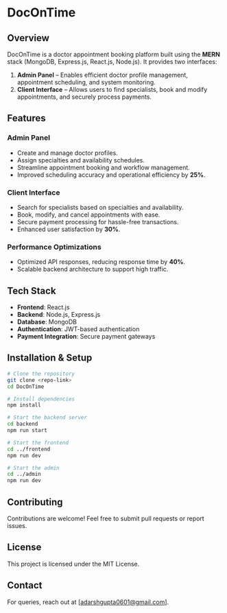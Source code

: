 # DocOnTime

## Overview
DocOnTime is a doctor appointment booking platform built using the **MERN** stack (MongoDB, Express.js, React.js, Node.js). It provides two interfaces:
1. **Admin Panel** – Enables efficient doctor profile management, appointment scheduling, and system monitoring.
2. **Client Interface** – Allows users to find specialists, book and modify appointments, and securely process payments.

## Features
### Admin Panel
- Create and manage doctor profiles.
- Assign specialties and availability schedules.
- Streamline appointment booking and workflow management.
- Improved scheduling accuracy and operational efficiency by **25%**.

### Client Interface
- Search for specialists based on specialties and availability.
- Book, modify, and cancel appointments with ease.
- Secure payment processing for hassle-free transactions.
- Enhanced user satisfaction by **30%**.

### Performance Optimizations
- Optimized API responses, reducing response time by **40%**.
- Scalable backend architecture to support high traffic.

## Tech Stack
- **Frontend**: React.js
- **Backend**: Node.js, Express.js
- **Database**: MongoDB
- **Authentication**: JWT-based authentication
- **Payment Integration**: Secure payment gateways

## Installation & Setup
```bash
# Clone the repository
git clone <repo-link>
cd DocOnTime

# Install dependencies
npm install

# Start the backend server
cd backend
npm run start

# Start the frontend
cd ../frontend
npm run dev

# Start the admin
cd ../admin
npm run dev
```

## Contributing
Contributions are welcome! Feel free to submit pull requests or report issues.

## License
This project is licensed under the MIT License.

## Contact
For queries, reach out at [adarshgupta0601@gmail.com].

